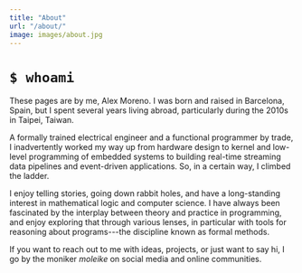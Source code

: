 ```yaml
---
title: "About"
url: "/about/"
image: images/about.jpg
---
```


# `$ whoami`

These pages are by me, Alex Moreno. I was born and raised in Barcelona, Spain,
but I spent several years living abroad, particularly during the 2010s in
Taipei, Taiwan.

A formally trained electrical engineer and a functional programmer by trade, I
inadvertently worked my way up from hardware design to kernel and low-level
programming of embedded systems to building real-time streaming data pipelines
and event-driven applications. So, in a certain way, I climbed the ladder.

I enjoy telling stories, going down rabbit holes, and have a long-standing
interest in mathematical logic and computer science. I have always been
fascinated by the interplay between theory and practice in programming, and enjoy
exploring that through various lenses, in particular with tools for reasoning
about programs---the discipline known as formal methods.

If you want to reach out to me with ideas, projects, or just want to
say hi, I go by the moniker _moleike_ on social media and online communities.


